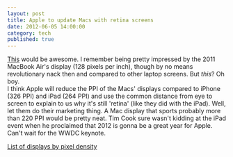 ```yaml
---
layout: post
title: Apple to update Macs with retina screens
date: 2012-06-05 14:00:00
category: tech
published: true
---
```

[This](http://9to5mac.com/2012/06/04/apple-to-update-most-of-its-mac-lineup-and-multiple-accessories-at-wwdc/#vanilla_comments) would be awesome. I remember being pretty impressed by the 2011 MacBook Air's display (128 pixels per inch), though by no means revolutionary nack then and compared to other laptop screens. But *this*? Oh boy.  
I think Apple will reduce the PPI of the Macs' displays compared to iPhone (326 PPI) and iPad (264 PPI) and use the common distance from eye to screen to explain to us why it's still 'retina' (like they did with the iPad). Well, let them do their marketing thing. A Mac display that sports probably more than 220 PPI would be pretty neat. Tim Cook sure wasn't kidding at the iPad event when he proclaimed that 2012 is gonna be a great year for Apple. Can't wait for the WWDC keynote.

[List of displays by pixel density](http://en.wikipedia.org/wiki/List_of_displays_by_pixel_density)
